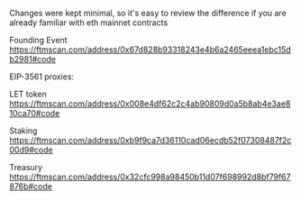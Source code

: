 Changes were kept minimal, so it's easy to review the difference if you are already familiar with eth mainnet contracts

Founding Event https://ftmscan.com/address/0x67d828b93318243e4b6a2465eeea1ebc15db2981#code





EIP-3561 proxies:

LET token https://ftmscan.com/address/0x008e4df62c2c4ab90809d0a5b8ab4e3ae810ca70#code

Staking https://ftmscan.com/address/0xb9f9ca7d36110cad06ecdb52f07308487f2c00d9#code

Treasury https://ftmscan.com/address/0x32cfc998a98450b11d07f698992d8bf79f67876b#code
